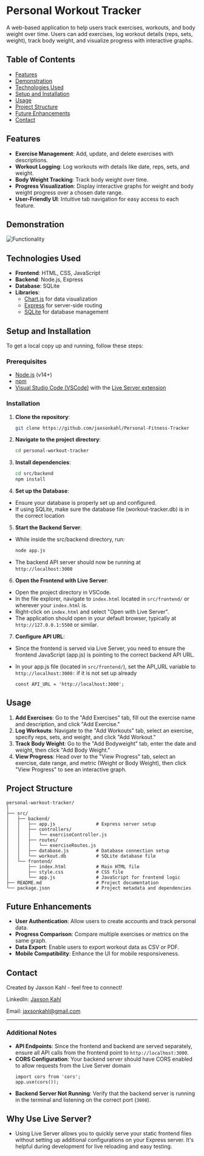# Personal Workout Tracker

A web-based application to help users track exercises, workouts, and body weight over time. Users can add exercises, log workout details (reps, sets, weight), track body weight, and visualize progress with interactive graphs.

## Table of Contents
- [Features](#features)
- [Demonstration](#demonstration)
- [Technologies Used](#technologies-used)
- [Setup and Installation](#setup-and-installation)
- [Usage](#usage)
- [Project Structure](#project-structure)
- [Future Enhancements](#future-enhancements)
- [Contact](#contact)

## Features
- **Exercise Management**: Add, update, and delete exercises with descriptions.
- **Workout Logging**: Log workouts with details like date, reps, sets, and weight.
- **Body Weight Tracking**: Track body weight over time.
- **Progress Visualization**: Display interactive graphs for weight and body weight progress over a chosen date range.
- **User-Friendly UI**: Intuitive tab navigation for easy access to each feature.

## Demonstration
![Functionality](./Images/Demonstration.gif)

## Technologies Used
- **Frontend**: HTML, CSS, JavaScript
- **Backend**: Node.js, Express
- **Database**: SQLite
- **Libraries**:
  - [Chart.js](https://www.chartjs.org/) for data visualization
  - [Express](https://expressjs.com/) for server-side routing
  - [SQLite](https://www.sqlite.org/) for database management

## Setup and Installation

To get a local copy up and running, follow these steps:

### Prerequisites
- [Node.js](https://nodejs.org/en/download/) (v14+)
- [npm](https://www.npmjs.com/get-npm)
- [Visual Studio Code (VSCode)](https://code.visualstudio.com/) with the [Live Server extension](https://marketplace.visualstudio.com/items?itemName=ritwickdey.LiveServer)

### Installation
1. **Clone the repository**:
   ```bash
   git clone https://github.com/jaxsonkahl/Personal-Fitness-Tracker
   ```
2. **Navigate to the project directory**:
    ```bash
    cd personal-workout-tracker
    ```
3. **Install dependencies**:
    ```bash
    cd src/backend
    npm install
    ```
4. **Set up the Database**:
- Ensure your database is properly set up and configured.
- If using SQLite, make sure the database file (workout-tracker.db) is in the correct location

5. **Start the Backend Server**:

- While inside the src/backend directory, run:
    ```bash
    node app.js
    ```
- The backend API server should now be running at `http://localhost:3000`

6. **Open the Frontend with Live Server**:

- Open the project directory in VSCode.
- In the file explorer, navigate to `index.html` located in `src/frontend/` or wherever your `index.html` is.
- Right-click on `index.html` and select "Open with Live Server".
- The application should open in your default browser, typically at `http://127.0.0.1:5500` or similar.

7. **Configure API URL**:

- Since the frontend is served via Live Server, you need to ensure the frontend JavaScript (app.js) is pointing to the correct backend API URL.
- In your app.js file (located in `src/frontend/`), set the API_URL variable to `http://localhost:3000:` if it is not set up already

    ```
    const API_URL = 'http://localhost:3000';
    ```
## Usage
1. **Add Exercises**: Go to the "Add Exercises" tab, fill out the exercise name and description, and click "Add Exercise."
2. **Log Workouts**: Navigate to the "Add Workouts" tab, select an exercise, specify reps, sets, and weight, and click "Add Workout."
3. **Track Body Weight**: Go to the "Add Bodyweight" tab, enter the date and weight, then click "Add Body Weight."
4. **View Progress**: Head over to the "View Progress" tab, select an exercise, date range, and metric (Weight or Body Weight), then click "View Progress" to see an interactive graph.

## Project Structure
```
personal-workout-tracker/
│
├── src/
│   ├── backend/
│   │   ├── app.js               # Express server setup
│   │   ├── controllers/
│   │   │   └── exerciseController.js
│   │   ├── routes/
│   │   │   └── exerciseRoutes.js
│   │   ├── database.js          # Database connection setup
│   │   └── workout.db           # SQLite database file
│   └── frontend/
│       ├── index.html           # Main HTML file
│       ├── style.css            # CSS file
│       └── app.js               # JavaScript for frontend logic
├── README.md                    # Project documentation
└── package.json                 # Project metadata and dependencies
```

## Future Enhancements
- **User Authentication**: Allow users to create accounts and track personal data.
- **Progress Comparison**: Compare multiple exercises or metrics on the same graph.
- **Data Export**: Enable users to export workout data as CSV or PDF.
- **Mobile Compatibility**: Enhance the UI for mobile responsiveness.

## Contact
Created by Jaxson Kahl - feel free to connect!

LinkedIn: [Jaxson Kahl](https://www.linkedin.com/in/jaxson-kahl-b8b464269/)

Email: jaxsonkahl@gmail.com

***

### Additional Notes  
- **API Endpoints**: Since the frontend and backend are served separately, ensure all API calls from the frontend point to `http://localhost:3000`. 
- **CORS Configuration**: Your backend server should have CORS enabled to allow requests from the Live Server domain
    ```
    import cors from 'cors';
    app.use(cors());
    ```
- **Backend Server Not Running**: Verify that the backend server is running in the terminal and listening on the correct port (`3000`).

## Why Use Live Server?
- Using Live Server allows you to quickly serve your static frontend files without setting up additional configurations on your Express server. It's helpful during development for live reloading and easy testing.